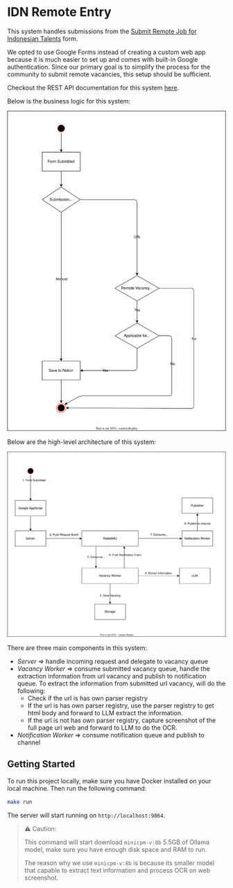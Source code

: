 # IDN Remote Entry

This system handles submissions from the [Submit Remote Job for Indonesian Talents](https://docs.google.com/forms/d/e/1FAIpQLSczxOnMSt-sK9X5e4tbccblbml0ik1r2fHKKCW-FST3hls5uQ/viewform?pli=1) form.

We opted to use Google Forms instead of creating a custom web app because it is much easier to set up and comes with built-in Google authentication. Since our primary goal is to simplify the process for the community to submit remote vacancies, this setup should be sufficient.

Checkout the REST API documentation for this system [here](./docs/rest_api.md).

Below is the business logic for this system:

![Business Logic](./docs/business-logic.drawio.svg)

Below are the high-level architecture of this system:

![High Level Architecture](./docs/architecture.drawio.svg)

There are three main components in this system:

- *Server* => handle incoming request and delegate to vacancy queue
- *Vacancy Worker* => consume submitted vacancy queue, handle the extraction information from url vacancy and publish to notification queue. To extract the information from submitted url vacancy, will do the following:
  - Check if the url is has own parser registry
  - If the url is has own parser registry, use the parser registry to get html body and forward to LLM extract the information.
  - If the url is not has own parser registry, capture screenshot of the full page url web and forward to LLM to do the OCR.
- *Notification Worker* => consume notification queue and publish to channel

## Getting Started

To run this project locally, make sure you have Docker installed on your local machine. Then run the following command:

```bash
make run
```

The server will start running on `http://localhost:9864`.

> ⚠️ Caution:
>
> This command will start download `minicpm-v:8b` 5.5GB of Ollama model, make sure you have enough disk space and RAM to run.
>
> The reason why we use `minicpm-v:8b` is because its smaller model that capable to extract text information and process OCR on web screenshot.
